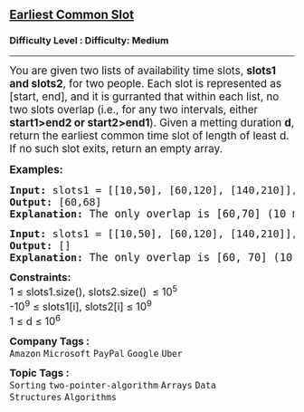 <h2><a href="https://www.geeksforgeeks.org/problems/earliest-common-slot/1?page=2&company=Uber,Media.net&sortBy=submissions">Earliest Common Slot</a></h2><h3>Difficulty Level : Difficulty: Medium</h3><hr><div class="problems_problem_content__Xm_eO"><p><span style="font-size: 14pt;">You are given two lists of availability time slots, <strong>slots1 and slots2</strong>, for two people. Each slot is represented as [start, end], and it is gurranted that within each list, no two slots overlap (i.e., for any two intervals, either <strong>start1&gt;end2 or start2&gt;end1</strong>). Given a metting duration <strong>d</strong>, return the earliest common time slot of length of least d. If no such slot exits, return an empty array.</span></p>
<p><strong><span style="font-size: 14pt;">Examples:</span></strong></p>
<pre><span style="font-size: 18px;"><strong>Input: </strong>slots1 = [[10,50], [60,120], [140,210]], slots2 = [[0,15], [60,70]], d = 8
<strong>Output:</strong> [60,68]
<strong>Explanation:</strong> </span><span style="font-size: 14pt;">The only overlap is [60,70] (10 minutes), which is enough for an 8-minute meeting, so answer is [60,68]</span></pre>
<pre><span style="font-size: 18px;"><strong>Input: </strong>slots1 = [[10,50], [60,120], [140,210]], slots2 = [[0,15], [60,70]], d = 12<br></span><span style="font-size: 18px;"><strong>Output:</strong> []<br><strong>Explanation:</strong> </span><span style="font-size: 14pt;"><span style="font-size: 14pt;">The only overlap is [60, 70] (10 minutes), but 12 minutes are needed, so no valid slot exists.</span></span></pre>
<p><span style="font-size: 14pt;"><strong style="font-size: 18px; font-family: -apple-system, BlinkMacSystemFont, 'Segoe UI', Roboto, Oxygen, Ubuntu, Cantarell, 'Open Sans', 'Helvetica Neue', sans-serif; white-space: normal;">Constraints:</strong><br style="font-family: -apple-system, BlinkMacSystemFont, 'Segoe UI', Roboto, Oxygen, Ubuntu, Cantarell, 'Open Sans', 'Helvetica Neue', sans-serif; font-size: 18px; white-space: normal;"><span style="font-size: 18px; font-family: -apple-system, BlinkMacSystemFont, 'Segoe UI', Roboto, Oxygen, Ubuntu, Cantarell, 'Open Sans', 'Helvetica Neue', sans-serif; white-space: normal;">1 ≤ slots1.size(), slots2.size()&nbsp; ≤ 10<sup>5</sup></span><br style="font-family: -apple-system, BlinkMacSystemFont, 'Segoe UI', Roboto, Oxygen, Ubuntu, Cantarell, 'Open Sans', 'Helvetica Neue', sans-serif; font-size: 18px; white-space: normal;"><span style="font-size: 18px; font-family: -apple-system, BlinkMacSystemFont, 'Segoe UI', Roboto, Oxygen, Ubuntu, Cantarell, 'Open Sans', 'Helvetica Neue', sans-serif; white-space: normal;">-10<sup>9</sup> ≤ slots1[i], slots2[i] ≤ 10<sup>9</sup><br></span></span><span style="font-size: 14pt;"><span style="font-size: 18px; font-family: -apple-system, BlinkMacSystemFont, 'Segoe UI', Roboto, Oxygen, Ubuntu, Cantarell, 'Open Sans', 'Helvetica Neue', sans-serif; white-space: normal;">1 ≤ d ≤ 10<sup>6</sup><br></span></span></p></div><p><span style=font-size:18px><strong>Company Tags : </strong><br><code>Amazon</code>&nbsp;<code>Microsoft</code>&nbsp;<code>PayPal</code>&nbsp;<code>Google</code>&nbsp;<code>Uber</code>&nbsp;<br><p><span style=font-size:18px><strong>Topic Tags : </strong><br><code>Sorting</code>&nbsp;<code>two-pointer-algorithm</code>&nbsp;<code>Arrays</code>&nbsp;<code>Data Structures</code>&nbsp;<code>Algorithms</code>&nbsp;